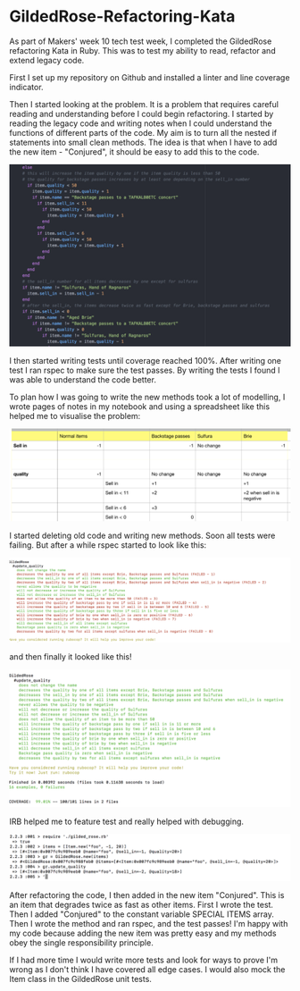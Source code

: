 # GildedRose-Refactoring-Kata

As part of Makers' week 10 tech test week, I completed the GildedRose refactoring Kata in Ruby.  This was to test my ability to read, refactor and extend legacy code.  

First I set up my repository on Github and installed a linter and line coverage indicator.  

Then I started looking at the problem.  It is a problem that requires careful reading and understanding before I could begin refactoring.  I started by reading the legacy code and writing notes when I could understand the functions of different parts of the code.  My aim is to turn all the nested if statements into small clean methods. The idea is that when I have to add the new item - "Conjured", it should be easy to add this to the code.

![alt text](./images/nestedifs.png)

I then started writing tests until coverage reached 100%.  After writing one test I ran rspec to make sure the test passes.  By writing the tests I found I was able to understand the code better.  


To plan how I was going to write the new methods took a lot of modelling, I wrote pages of notes in my notebook and using a spreadsheet like this helped me to visualise the problem:

![alt text](./images/modelling.png)

I started deleting old code and writing new methods.  Soon all tests were failing.  But after a while rspec started to look like this:

![alt text](./images/manyfails.png)


and then finally it looked like this!

![alt text](./images/yay.png)

IRB helped me to feature test and really helped with debugging.

![alt text](./images/irb.png)

After refactoring the code, I then added in the new item "Conjured".  This is an item that degrades twice as fast as other items.  First I wrote the test.  Then I added "Conjured" to the constant variable SPECIAL ITEMS array.  Then I wrote the method and ran rspec, and the test passes!
I'm happy with my code because adding the new item was pretty easy and my methods obey the single responsibility principle.  


If I had more time I would write more tests and look for ways to prove I'm wrong as I don't think I have covered all edge cases.  I would also mock the Item class in the GildedRose unit tests.
